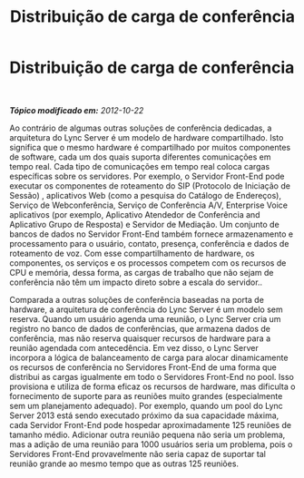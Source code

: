 ﻿---
title: Distribuição de carga de conferência
TOCTitle: Distribuição de carga de conferência
ms:assetid: 5901a076-1b6f-4720-8837-95fc7f3c37f3
ms:mtpsurl: https://technet.microsoft.com/pt-br/library/JJ204922(v=OCS.15)
ms:contentKeyID: 49306799
ms.date: 05/19/2016
mtps_version: v=OCS.15
ms.translationtype: HT
---

# Distribuição de carga de conferência

 

_**Tópico modificado em:** 2012-10-22_

Ao contrário de algumas outras soluções de conferência dedicadas, a arquitetura do Lync Server é um modelo de hardware compartilhado. Isto significa que o mesmo hardware é compartilhado por muitos componentes de software, cada um dos quais suporta diferentes comunicações em tempo real. Cada tipo de comunicações em tempo real coloca cargas específicas sobre os servidores. Por exemplo, o Servidor Front-End pode executar os componentes de roteamento do SIP (Protocolo de Iniciação de Sessão) , aplicativos Web (como a pesquisa do Catálogo de Endereços), Serviço de Webconferência, Serviço de Conferência A/V, Enterprise Voice aplicativos (por exemplo, Aplicativo Atendedor de Conferência and Aplicativo Grupo de Resposta) e Servidor de Mediação. Um conjunto de bancos de dados no Servidor Front-End também fornece armazenamento e processamento para o usuário, contato, presença, conferência e dados de roteamento de voz. Com esse compartilhamento de hardware, os componentes, os serviços e os processos competem com os recursos de CPU e memória, dessa forma, as cargas de trabalho que não sejam de conferência não têm um impacto direto sobre a escala do servidor..

Comparada a outras soluções de conferência baseadas na porta de hardware, a arquitetura de conferência do Lync Server é um modelo sem reserva. Quando um usuário agenda uma reunião, o Lync Server cria um registro no banco de dados de conferências, que armazena dados de conferência, mas não reserva quaisquer recursos de hardware para a reunião agendada com antecedência. Em vez disso, o Lync Server incorpora a lógica de balanceamento de carga para alocar dinamicamente os recursos de conferência no Servidores Front-End de uma forma que distribui as cargas igualmente em todo o Servidores Front-End no pool. Isso provisiona e utiliza de forma eficaz os recursos de hardware, mas dificulta o fornecimento de suporte para as reuniões muito grandes (especialmente sem um planejamento adequado). Por exemplo, quando um pool do Lync Server 2013 está sendo executado próximo da sua capacidade máxima, cada Servidor Front-End pode hospedar aproximadamente 125 reuniões de tamanho médio. Adicionar outra reunião pequena não seria um problema, mas a adição de uma reunião para 1000 usuários seria um problema, pois o Servidores Front-End provavelmente não seria capaz de suportar tal reunião grande ao mesmo tempo que as outras 125 reuniões.

